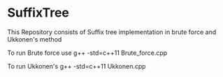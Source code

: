 # SuffixTree

This Repository consists of Suffix tree implementation in brute force and Ukkonen's method

To run Brute force use
g++ -std=c++11 Brute_force.cpp

To run Ukkonen's 
g++ -std=c++11 Ukkonen.cpp